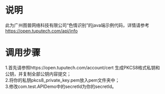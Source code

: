 # 说明
此为广州图普网络科技有限公司“色情识别”的java端示例代码，详情请参考  https://open.tuputech.com/api/info

# 调用步骤
1.首先请参照https://open.tuputech.com/account/cert 生成PKCS8格式私钥和公钥，并复制全部公钥内容提交；  
2.将你的私钥pkcs8_private_key.pem放入pem文件夹中；  
3.修改com.test.APIDemo中的secretId为你的secretId。
